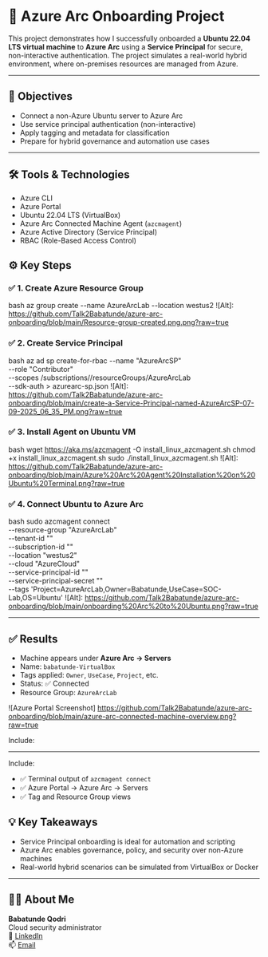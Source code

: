 
# 🔗 Azure Arc Onboarding Project

This project demonstrates how I successfully onboarded a **Ubuntu 22.04 LTS virtual machine** to **Azure Arc** using a **Service Principal** for secure, non-interactive authentication. The project simulates a real-world hybrid environment, where on-premises resources are managed from Azure.

---

## 📌 Objectives

- Connect a non-Azure Ubuntu server to Azure Arc
- Use service principal authentication (non-interactive)
- Apply tagging and metadata for classification
- Prepare for hybrid governance and automation use cases

---

## 🛠️ Tools & Technologies

- Azure CLI
- Azure Portal
- Ubuntu 22.04 LTS (VirtualBox)
- Azure Arc Connected Machine Agent (`azcmagent`)
- Azure Active Directory (Service Principal)
- RBAC (Role-Based Access Control)




## ⚙️ Key Steps

### ✅ 1. Create Azure Resource Group
bash
az group create --name AzureArcLab --location westus2
![Alt]: <https://github.com/Talk2Babatunde/azure-arc-onboarding/blob/main/Resource-group-created.png.png?raw=true>


### ✅ 2. Create Service Principal
bash
az ad sp create-for-rbac --name "AzureArcSP" \
  --role "Contributor" \
  --scopes /subscriptions/<sub-id>/resourceGroups/AzureArcLab \
  --sdk-auth > azurearc-sp.json
![Alt]: <https://github.com/Talk2Babatunde/azure-arc-onboarding/blob/main/create-a-Service-Principal-named-AzureArcSP-07-09-2025_06_35_PM.png?raw=true>

### ✅ 3. Install Agent on Ubuntu VM
bash
wget https://aka.ms/azcmagent -O install_linux_azcmagent.sh
chmod +x install_linux_azcmagent.sh
sudo ./install_linux_azcmagent.sh
![Alt]: <https://github.com/Talk2Babatunde/azure-arc-onboarding/blob/main/Azure%20Arc%20Agent%20Installation%20on%20Ubuntu%20Terminal.png?raw=true>

### ✅ 4. Connect Ubuntu to Azure Arc
bash
sudo azcmagent connect \
  --resource-group "AzureArcLab" \
  --tenant-id "<tenantId>" \
  --subscription-id "<subId>" \
  --location "westus2" \
  --cloud "AzureCloud" \
  --service-principal-id "<clientId>" \
  --service-principal-secret "<clientSecret>" \
  --tags 'Project=AzureArcLab,Owner=Babatunde,UseCase=SOC-Lab,OS=Ubuntu'
![Alt]: <https://github.com/Talk2Babatunde/azure-arc-onboarding/blob/main/onboarding%20Arc%20to%20Ubuntu.png?raw=true>

---

## ✅ Results

- Machine appears under **Azure Arc → Servers**
- Name: `babatunde-VirtualBox`
- Tags applied: `Owner`, `UseCase`, `Project`, etc.
- Status: ✅ Connected
- Resource Group: `AzureArcLab`

![Azure Portal Screenshot] <https://github.com/Talk2Babatunde/azure-arc-onboarding/blob/main/azure-arc-connected-machine-overview.png?raw=true>

Include:

---

Include:
- ✅ Terminal output of `azcmagent connect`
- ✅ Azure Portal → Azure Arc → Servers
- ✅ Tag and Resource Group views


## 💡 Key Takeaways

- Service Principal onboarding is ideal for automation and scripting
- Azure Arc enables governance, policy, and security over non-Azure machines
- Real-world hybrid scenarios can be simulated from VirtualBox or Docker

---

## 👨‍💼 About Me

**Babatunde Qodri**  
Cloud security administrator  
🔗 [LinkedIn](www.linkedin.com/in/babatunde-qodri-27716b1a5)  
📫 [Email](babatundeliatan@gmail.com)
